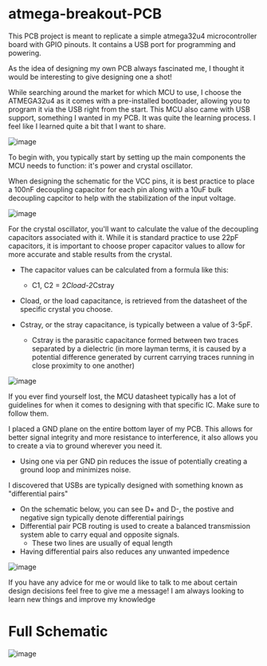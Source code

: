 # atmega-breakout-PCB
This PCB project is meant to replicate a simple atmega32u4 microcontroller board with GPIO pinouts. It contains a USB port for programming and powering.

As the idea of designing my own PCB always fascinated me, I thought it would be interesting to give designing one a shot!

While searching around the market for which MCU to use, I choose the ATMEGA32u4 as it comes with a pre-installed bootloader, allowing you to program it via the USB right from the start.
This MCU also came with USB support, something I wanted in my PCB. It was quite the learning process. I feel like I learned quite a bit that I want to share.

![image](https://user-images.githubusercontent.com/75451857/181871264-cc567129-c8c9-423a-ae4a-b7c5cdc2666f.png)

To begin with, you typically start by setting up the main components the MCU needs to function: it's power and crystal oscillator.

When designing the schematic for the VCC pins, it is best practice to place a 100nF decoupling capacitor for each pin along with a 10uF bulk decoupling capcitor to help with the stabilization of the input voltage.

![image](https://user-images.githubusercontent.com/75451857/181871890-8593983c-c843-45ff-a511-f837e8bc1700.png)

For the crystal oscillator, you'll want to calculate the value of the decoupling capacitors associated with it. While it is standard practice to use 22pF capacitors, it is important to choose proper capacitor values to allow for more accurate and stable results from the crystal.

  - The capacitor values can be calculated from a formula like this:
    - C1, C2 = 2*Cload-2*Cstray

  - Cload, or the load capacitance, is retrieved from the datasheet of the specific crystal you choose.
  - Cstray, or the stray capacitance, is typically between a value of 3-5pF.
    - Cstray is the parasitic capacitance formed between two traces separated by a dielectric (in more layman terms, it is caused by a potential difference generated by current carrying traces running in close proximity to one another)

![image](https://user-images.githubusercontent.com/75451857/182009583-13f33806-3cf5-461c-9fa8-a2764660df8d.png)

If you ever find yourself lost, the MCU datasheet typically has a lot of guidelines for when it comes to designing with that specific IC. Make sure to follow them.

I placed a GND plane on the entire bottom layer of my PCB. This allows for better signal integrity and more resistance to interference, it also allows you to create a via to ground wherever you need it.
     
  - Using one via per GND pin reduces the issue of potentially creating a ground loop and minimizes noise.

I discovered that USBs are typically designed with something known as "differential pairs"

  - On the schematic below, you can see D+ and D-, the postive and negative sign typically denote differential pairings
  - Differential pair PCB routing is used to create a balanced transmission system able to carry equal and opposite signals.
      - These two lines are usually of equal length
  - Having differential pairs also reduces any unwanted impedence

![image](https://user-images.githubusercontent.com/75451857/181872039-e1b47c70-9be7-494d-a3d3-bd0ea997f8ab.png)

If you have any advice for me or would like to talk to me about certain design decisions feel free to give me a message! I am always looking to learn new things and improve my knowledge

# Full Schematic
![image](https://user-images.githubusercontent.com/75451857/185668366-d9b2fad1-16e1-4ced-8fe0-f487eae26e6f.png)

